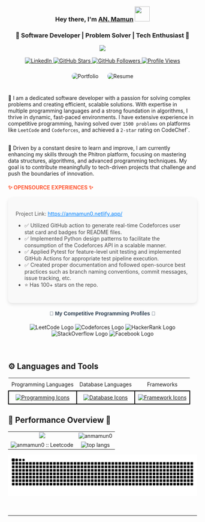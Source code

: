 <h3 align="center">
  Hey there, I'm <a href="https://github.com/anmamun0">AN. Mamun</a> 
  <img src="https://media.giphy.com/media/gM5qFksULw54NMWyry/giphy.gif" height="40px" width="40px"/> 
</h3>
<h3 align="center">🌟 Software Developer | Problem Solver | Tech Enthusiast 🌟</h3>

<p align="center">
  <img src="https://readme-typing-svg.demolab.com/?lines=Addicted%20to%20Competitive%20Programming;Developer%20of%20Python%20Django;3%2B%20Years%20of%20Coding%20Experience;Always%20Learning%20%26%20Growing&font=Fira%20Code&center=true&width=800&height=45&color=ff79c6&vCenter=true&pause=1000&size=25"/>
</p>

<p align="center">
  <a href="https://www.linkedin.com/in/anmamun0/" target="_blank">
    <img src="https://img.shields.io/badge/-LinkedIn-0077B5?style=for-the-badge&logo=linkedin&logoColor=white" alt="LinkedIn"/>
  </a>
  <a href="https://github.com/anmamun0?tab=repositories&sort=stargazers">
    <img src="https://custom-icon-badges.demolab.com/github/stars/anmamun0?color=FFD700&style=for-the-badge&labelColor=333&logo=star" alt="GitHub Stars"/>
  </a>
  <a href="https://github.com/anmamun0">
    <img src="https://img.shields.io/github/followers/anmamun0?color=236ad3&style=for-the-badge&logo=github&label=Follow" alt="GitHub Followers"/>
  </a>
  <a href="https://github.com/anmamun0">
    <img src="https://komarev.com/ghpvc/?username=anmamun0&style=for-the-badge&color=brightgreen" alt="Profile Views"/>
  </a>
</p>


<div align="center">
  <a href="https://anmamun0.netlify.app/" target="_blank" style="text-decoration: none;">
    <img alt="Portfolio" title="Portfolio" 
         src="https://img.shields.io/badge/🌐%20Portfolio-0080FE?style=for-the-badge&logo=codepen&logoColor=white&labelColor=007BFF&color=000" 
         style="margin: 10px; border-radius: 8px; transition: transform 0.3s;"/>
  </a>
  <a href="https://drive.google.com/uc?export=view&id=1vU8wurSY9d3jdd6Wj_3YtpQUktxFWU2_" target="_blank" style="text-decoration: none;">
    <img alt="Resume" title="Resume" 
         src="https://img.shields.io/badge/📄%20Resume-FF5733?style=for-the-badge&logo=googledrive&logoColor=white&labelColor=D50000&color=fff" 
         style="margin: 10px; border-radius: 8px; transition: transform 0.3s;"/>
  </a>
  
</div>

<br>


<!-- Sponsor
   <a href="https://github.com/sponsors/Thinkright20"><img alt="sponsors" title="All Sponsors" src="https://img.shields.io/badge/-All Sponsors-FD9494?style=for-the-badge&logo=GitHub&logoColor=black"/></a>
--> 
  🚀 I am a dedicated software developer with a passion for solving complex problems and creating efficient, scalable solutions. 
  With expertise in multiple programming languages and a strong foundation in algorithms, I thrive in dynamic, fast-paced environments. 
  I have extensive experience in competitive programming, having solved over `1500 problems` on platforms like `LeetCode` and `Codeforces`, and achieved a `2-star` rating on CodeChef`.
  
  <br>
  🌱 Driven by a constant desire to learn and improve, I am currently enhancing my skills through the Phitron platform, focusing on mastering data structures, algorithms, and advanced programming techniques. 
  My goal is to contribute meaningfully to tech-driven projects that challenge and push the boundaries of innovation.
 

<h4 style="color: #FF5733;">✨ OPENSOURCE EXPERIENCES ✨</h4>

<div style="background-color: #f9f9f9; padding: 20px; border-radius: 10px; box-shadow: 0 4px 10px rgba(0, 0, 0, 0.1);">

  <p style="color: #555;">Project Link: <a href="https://anmamun0.netlify.app/" style="color: #0080FE;">https://anmamun0.netlify.app/</a></p>
  <ul style="color: #444;">
    <li>✅ Utilized GitHub action to generate real-time Codeforces user stat card and badges for README files.</li>
    <li>✅ Implemented Python design patterns to facilitate the consumption of the Codeforces API in a scalable manner.</li>
    <li>✅ Applied Pytest for feature-level unit testing and implemented GitHub Actions for appropriate test pipeline execution.</li>
    <li>✅ Created proper documentation and followed open-source best practices such as branch naming conventions, commit messages, issue tracking, etc.</li>
    <li>⭐ Has 100+ stars on the repo.</li>
  </ul>
</div>

<p>
  <h4 style="color: #2C3E50; text-align: center; font-family: 'Arial', sans-serif;">🌟 My Competitive Programming Profiles 🌟</h4>
  <div align="center" style="margin: 20px 0;">
    <a href="https://www.leetcode.com/anmamun0/" target="_blank" style="text-decoration: none;">
      <img src="https://img.shields.io/static/v1?message=LeetCode&logo=leetcode&label=&color=000&logoColor=white&labelColor=4A4A4A&style=for-the-badge" alt="LeetCode Logo" />
    </a>
    <a href="https://www.codeforces.com/profile/anmamun0" target="_blank" style="text-decoration: none;">
      <img src="https://img.shields.io/static/v1?message=Codeforces&logo=codeforces&label=&color=2B2B2B&logoColor=FFFFFF&labelColor=4A4A4A&style=for-the-badge" alt="Codeforces Logo" />
    </a>
    <a href="https://www.hackerrank.com/anmamun0/" target="_blank" style="text-decoration: none;">
      <img src="https://img.shields.io/static/v1?message=HackerRank&logo=hackerrank&label=&color=00B48A&logoColor=white&labelColor=4A4A4A&style=for-the-badge" alt="HackerRank Logo" />
    </a>
    <a href="https://stackoverflow.com/users/23257459/anmamun0" target="_blank" style="text-decoration: none;">
      <img src="https://img.shields.io/static/v1?message=StackOverflow&logo=stackoverflow&label=&color=F58025&logoColor=white&labelColor=4A4A4A&style=for-the-badge" alt="StackOverflow Logo" />
    </a>
    <a href="https://www.facebook.com/anmamun0/" target="_blank" style="text-decoration: none;">
      <img src="https://img.shields.io/static/v1?message=Facebook&logo=facebook&label=&color=3B5998&logoColor=white&labelColor=4A4A4A&style=for-the-badge" alt="Facebook Logo" />
    </a>
  </div>
</p>







<br>



 
 
## ⚙️ Languages and Tools 
<div align="center">
<table style="border-collapse: collapse; width: 100%;">
  <tr>
    <td style="padding: 8px; border: none; text-align: center;">Programming Languages</td>
    <td style="padding: 8px; border: none; text-align: center;">Database Languages</td>
    <td style="padding: 8px; border: none; text-align: center;">Frameworks</td>
  </tr>
  <tr>
    <td style="padding: 8px; border: 2px solid black; text-align: center;">
      <a href="https://github.com/anmamun0">
        <img src="https://skillicons.dev/icons?i=c,cpp,python,java" alt="Programming Icons">
      </a>
    </td>
    <td style="padding: 8px; border: 2px solid black; text-align: center;">
      <a href="https://github.com/anmamun0">
        <img src="https://skillicons.dev/icons?i=mysql,postgresql,mongodb" alt="Database Icons">
      </a>
    </td>
    <td style="padding: 8px; border: 2px solid black; text-align: center;">
      <a href="https://github.com/anmamun0">
        <img src="https://skillicons.dev/icons?i=django,react,flask,tailwind,aws" alt="Framework Icons">
      </a>
    </td>
  </tr>
</table>

</div>


<h2>🔗 Performance Overview 🌟 </h2> 
 
<div align="center">
 <table>
  <!-- First row: Two images -->
  <tr>
    <td align="center">
      <a href="#">
        <img width="400" src="https://github-readme-streak-stats.herokuapp.com?user=anmamun0&theme=onedark&date_format=M%20j%5B%2C%20Y%5D&dates=737373&ring=DD8484&fire=E25822&stroke=00000000&currStreakNum=DD0D4F&currStreakLabel=A6A6A6&border=FFFFFF&background=161B22" />
      </a>
    </td>
    <td align="center">
      <img width="400" src="https://github-readme-stats.vercel.app/api?username=anmamun0&show_icons=true&theme=transparent&text_color=A6A6A6&icon_color=E25822&bg_color=161B22&border_color=FFFFFF" alt="anmamun0" />
    </td>
  </tr>
  
  <!-- Second row: Language stats and Leetcode badge -->
  <tr>
    <td align="center">
      <img width="400" src="https://leetcode-badge-sage.vercel.app/badge/anmamun0?theme=dark&bgColor=282828&border_radius=10" alt="anmamun0 :: Leetcode" />
    </td>
    <td align="center">
      <img width="350" src="https://github-readme-stats-salesp07.vercel.app/api/top-langs/?username=anmamun0&hide=HTML&langs_count=8&layout=compact&theme=transparent&text_color=A6A6A6&icon_color=E25822&bg_color=161B22&border_color=FFFFFF&border_radius=10&size_weight=0.5&count_weight=0.5&exclude_repo=github-readme-stats" alt="top langs" />
    </td>
  </tr>
</table>

</div> 

<div align="center"> 
  <img src="https://raw.githubusercontent.com/sajjadhossain0/sajjadhossain0/output/snake.svg" alt="Snake animation" />
  <br/><br/><br/>
</div>
<hr/>
